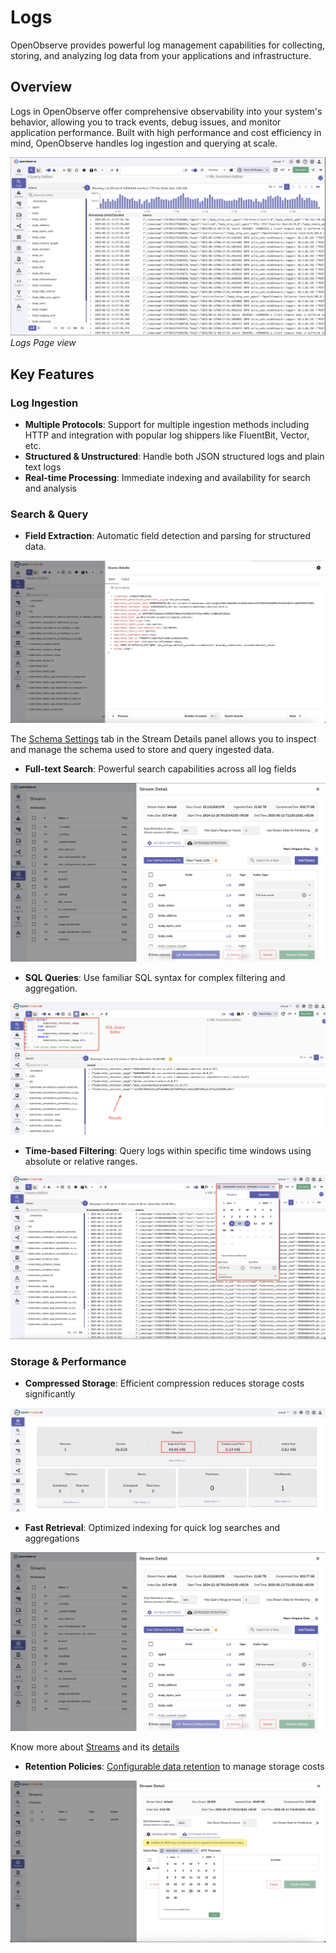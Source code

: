 # Logs

OpenObserve provides powerful log management capabilities for collecting, storing, and analyzing log data from your applications and infrastructure.

## Overview

Logs in OpenObserve offer comprehensive observability into your system's behavior, allowing you to track events, debug issues, and monitor application performance. Built with high performance and cost efficiency in mind, OpenObserve handles log ingestion and querying at scale.

![Logs Page](../images/features/logs-hero.png)
*Logs Page view*

## Key Features

### Log Ingestion
- **Multiple Protocols**: Support for multiple ingestion methods including HTTP and integration with popular log shippers like FluentBit, Vector, etc.
- **Structured & Unstructured**: Handle both JSON structured logs and plain text logs
- **Real-time Processing**: Immediate indexing and availability for search and analysis

### Search & Query

- **Field Extraction**: Automatic field detection and parsing for structured data.

![Field Extraction](../images/features/log-feilds-detection.png)

The [Schema Settings](../user-guide/streams/schema-settings.md) tab in the Stream Details panel allows you to inspect and manage the schema used to store and query ingested data. 

- **Full-text Search**: Powerful search capabilities across all log fields

![Full-text Search](../images/features/log-settings.png)

- **SQL Queries**: Use familiar SQL syntax for complex filtering and aggregation.

![SQL Queries](../images/features/sql-based-log-search.png)

- **Time-based Filtering**: Query logs within specific time windows using absolute or relative ranges.

![Time-based Filtering](../images/features/time-selection.png)

### Storage & Performance
- **Compressed Storage**: Efficient compression reduces storage costs significantly

![Compressed Storage](../images/features/data-compression.png)

- **Fast Retrieval**: Optimized indexing for quick log searches and aggregations

![Indexing](../images/features/log-settings.png)

Know more about [Streams](../user-guide/streams/streams-in-openobserve.md) and its [details](../user-guide/streams/stream-details.md#stream-details)

- **Retention Policies**: [Configurable data retention](../user-guide/streams/extended-retention.md) to manage storage costs

![Retention Policies](../images/features/data-retention.png)